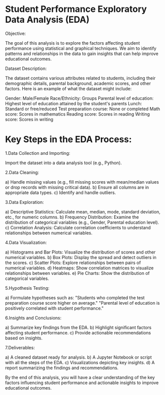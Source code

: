 # Student Performance Exploratory Data Analysis (EDA)

Objective:

The goal of this analysis is to explore the factors affecting student performance using statistical and graphical techniques. We aim to identify patterns and relationships in the data to gain insights that can help improve educational outcomes.

Dataset Description:

The dataset contains various attributes related to students, including their demographic details, parental background, academic scores, and other factors. Here is an example of what the dataset might include:

Gender: Male/Female
Race/Ethnicity: Groups
Parental level of education: Highest level of education attained by the student's parents
Lunch: Standard or free/reduced
Test preparation course: None or completed
Math score: Scores in mathematics
Reading score: Scores in reading
Writing score: Scores in writing

# Key Steps in the EDA Process:

1.Data Collection and Importing:

Import the dataset into a data analysis tool (e.g., Python).

2.Data Cleaning:

a) Handle missing values (e.g., fill missing scores with mean/median values or drop records with missing critical data).
b) Ensure all columns are in appropriate data types.
c) Identify and handle outliers.

3.Data Exploration:

a) Descriptive Statistics: Calculate mean, median, mode, standard deviation, etc., for numeric columns.
b) Frequency Distribution: Examine the distribution of categorical variables (e.g., Gender, Parental education level).
c) Correlation Analysis: Calculate correlation coefficients to understand relationships between numerical variables.

4.Data Visualization:

a) Histograms and Bar Plots: Visualize the distribution of scores and other numerical variables.
b) Box Plots: Display the spread and detect outliers in the scores.
c) Scatter Plots: Explore relationships between pairs of numerical variables.
d) Heatmaps: Show correlation matrices to visualize relationships between variables.
e) Pie Charts: Show the distribution of categorical variables.

5.Hypothesis Testing:

a) Formulate hypotheses such as:
   "Students who completed the test preparation course score higher on average."
   "Parental level of education is positively correlated with student performance."

6.Insights and Conclusions:

a) Summarize key findings from the EDA.
b) Highlight significant factors affecting student performance.
c) Provide actionable recommendations based on insights.

7.Deliverables:

a) A cleaned dataset ready for analysis.
b) A Jupyter Notebook or script with all the steps of the EDA.
c) Visualizations depicting key insights.
d) A report summarizing the findings and recommendations.

By the end of this analysis, you will have a clear understanding of the key factors influencing student performance and actionable insights to improve educational outcomes.



